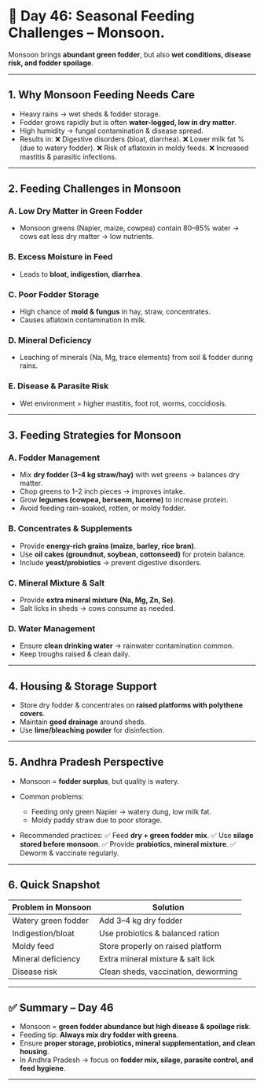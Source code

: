 <H1>🐄 Day 46: Seasonal Feeding Challenges – Monsoon.</H1>

Monsoon brings **abundant green fodder**, but also **wet conditions, disease risk, and fodder spoilage**.

---

## 1. Why Monsoon Feeding Needs Care

* Heavy rains → wet sheds & fodder storage.
* Fodder grows rapidly but is often **water-logged, low in dry matter**.
* High humidity → fungal contamination & disease spread.
* Results in:
  ❌ Digestive disorders (bloat, diarrhea).
  ❌ Lower milk fat % (due to watery fodder).
  ❌ Risk of aflatoxin in moldy feeds.
  ❌ Increased mastitis & parasitic infections.

---

## 2. Feeding Challenges in Monsoon

### **A. Low Dry Matter in Green Fodder**

* Monsoon greens (Napier, maize, cowpea) contain 80–85% water → cows eat less dry matter → low nutrients.

### **B. Excess Moisture in Feed**

* Leads to **bloat, indigestion, diarrhea**.

### **C. Poor Fodder Storage**

* High chance of **mold & fungus** in hay, straw, concentrates.
* Causes aflatoxin contamination in milk.

### **D. Mineral Deficiency**

* Leaching of minerals (Na, Mg, trace elements) from soil & fodder during rains.

### **E. Disease & Parasite Risk**

* Wet environment = higher mastitis, foot rot, worms, coccidiosis.

---

## 3. Feeding Strategies for Monsoon

### **A. Fodder Management**

* Mix **dry fodder (3–4 kg straw/hay)** with wet greens → balances dry matter.
* Chop greens to 1–2 inch pieces → improves intake.
* Grow **legumes (cowpea, berseem, lucerne)** to increase protein.
* Avoid feeding rain-soaked, rotten, or moldy fodder.

### **B. Concentrates & Supplements**

* Provide **energy-rich grains (maize, barley, rice bran)**.
* Use **oil cakes (groundnut, soybean, cottonseed)** for protein balance.
* Include **yeast/probiotics** → prevent digestive disorders.

### **C. Mineral Mixture & Salt**

* Provide **extra mineral mixture (Na, Mg, Zn, Se)**.
* Salt licks in sheds → cows consume as needed.

### **D. Water Management**

* Ensure **clean drinking water** → rainwater contamination common.
* Keep troughs raised & clean daily.

---

## 4. Housing & Storage Support

* Store dry fodder & concentrates on **raised platforms with polythene covers**.
* Maintain **good drainage** around sheds.
* Use **lime/bleaching powder** for disinfection.

---

## 5. Andhra Pradesh Perspective

* Monsoon = **fodder surplus**, but quality is watery.
* Common problems:

  * Feeding only green Napier → watery dung, low milk fat.
  * Moldy paddy straw due to poor storage.
* Recommended practices:
  ✅ Feed **dry + green fodder mix**.
  ✅ Use **silage stored before monsoon**.
  ✅ Provide **probiotics, mineral mixture**.
  ✅ Deworm & vaccinate regularly.

---

## 6. Quick Snapshot

| Problem in Monsoon  | Solution                            |
| ------------------- | ----------------------------------- |
| Watery green fodder | Add 3–4 kg dry fodder               |
| Indigestion/bloat   | Use probiotics & balanced ration    |
| Moldy feed          | Store properly on raised platform   |
| Mineral deficiency  | Extra mineral mixture & salt lick   |
| Disease risk        | Clean sheds, vaccination, deworming |

---

## ✅ Summary – Day 46

* Monsoon = **green fodder abundance but high disease & spoilage risk**.
* Feeding tip: **Always mix dry fodder with greens**.
* Ensure **proper storage, probiotics, mineral supplementation, and clean housing**.
* In Andhra Pradesh → focus on **fodder mix, silage, parasite control, and feed hygiene**.

---

